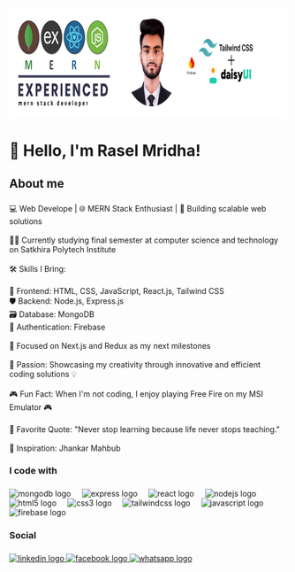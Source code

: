<div align="center">
  <img height="200" src="https://github.com/RaselMridha792/RaselMridha792/blob/main/Blue%20Minimalist%20Profesional%20Personal%20Linkedln%20Banner.png"  />
</div>

###

<h1 align="left">🌟 Hello, I'm Rasel Mridha!</h1>

###

<h2 align="left">About me</h2>

###

<p align="left">💻 Web Develope | 🌐 MERN Stack Enthusiast | 🚀 Building scalable web solutions<br><br>👨‍🎓 Currently studying final semester at computer science and technology on Satkhira Polytech Institute<br><br>🛠️ Skills I Bring:<br><br>🌈 Frontend: HTML, CSS, JavaScript, React.js, Tailwind CSS<br>🛡️ Backend: Node.js, Express.js<br>🗃️ Database: MongoDB<br>🔐 Authentication: Firebase<br><br>🎯 Focused on Next.js and Redux as my next milestones<br><br>🎨 Passion: Showcasing my creativity through innovative and efficient coding solutions 💡<br><br>🎮 Fun Fact: When I'm not coding, I enjoy playing Free Fire on my MSI Emulator 🎮<br><br>🌟 Favorite Quote: "Never stop learning because life never stops teaching."<br><br>🌟 Inspiration: Jhankar Mahbub</p>

###

<h3 align="left">I code with</h3>

###

<div align="left">
  <img src="https://cdn.jsdelivr.net/gh/devicons/devicon/icons/mongodb/mongodb-original.svg" height="40" alt="mongodb logo"  />
  <img width="12" />
  <img src="https://skillicons.dev/icons?i=express" height="40" alt="express logo"  />
  <img width="12" />
  <img src="https://cdn.jsdelivr.net/gh/devicons/devicon/icons/react/react-original.svg" height="40" alt="react logo"  />
  <img width="12" />
  <img src="https://cdn.jsdelivr.net/gh/devicons/devicon/icons/nodejs/nodejs-original.svg" height="40" alt="nodejs logo"  />
  <img width="12" />
  <img src="https://cdn.jsdelivr.net/gh/devicons/devicon/icons/html5/html5-original.svg" height="40" alt="html5 logo"  />
  <img width="12" />
  <img src="https://cdn.jsdelivr.net/gh/devicons/devicon/icons/css3/css3-original.svg" height="40" alt="css3 logo"  />
  <img width="12" />
  <img src="https://skillicons.dev/icons?i=tailwind" height="40" alt="tailwindcss logo"  />
  <img width="12" />
  <img src="https://cdn.jsdelivr.net/gh/devicons/devicon/icons/javascript/javascript-original.svg" height="40" alt="javascript logo"  />
  <img width="12" />
  <img src="https://cdn.jsdelivr.net/gh/devicons/devicon/icons/firebase/firebase-plain.svg" height="40" alt="firebase logo"  />
</div>

###

<h3 align="left">Social</h3>

###

<div align="left">
  <a href="https://www.linkedin.com/in/raselmridha/" target="_blank">
    <img src="https://raw.githubusercontent.com/maurodesouza/profile-readme-generator/master/src/assets/icons/social/linkedin/default.svg" width="52" height="40" alt="linkedin logo"  />
  </a>
  <a href="https://www.facebook.com/rasel.mirdha.397" target="_blank">
    <img src="https://raw.githubusercontent.com/maurodesouza/profile-readme-generator/master/src/assets/icons/social/facebook/default.svg" width="52" height="40" alt="facebook logo"  />
  </a>
  <a href="+8801645072790" target="_blank">
    <img src="https://raw.githubusercontent.com/maurodesouza/profile-readme-generator/master/src/assets/icons/social/whatsapp/default.svg" width="52" height="40" alt="whatsapp logo"  />
  </a>
</div>

###
